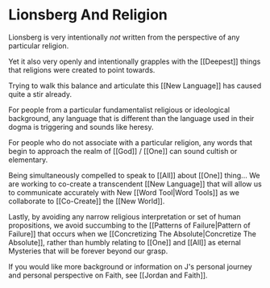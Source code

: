 # Lionsberg And Religion

Lionsberg is very intentionally _not_ written from the perspective of any particular religion. 

Yet it also very openly and intentionally grapples with the [[Deepest]] things that religions were created to point towards. 

Trying to walk this balance and articulate this [[New Language]] has caused quite a stir already. 

For people from a particular fundamentalist religious or ideological background, any language that is different than the language used in their dogma is triggering and sounds like heresy. 

For people who do not associate with a particular religion, any words that begin to approach the realm of [[God]] / [[One]] can sound cultish or elementary. 

Being simultaneously compelled to speak to [[All]] about [[One]] thing... We are working to co-create a transcendent [[New Language]] that will allow us to communicate accurately with New [[Word Tool|Word Tools]] as we collaborate to [[Co-Create]] the [[New World]]. 

Lastly, by avoiding any narrow religious interpretation or set of human propositions, we avoid succumbing to the [[Patterns of Failure|Pattern of Failure]] that occurs when we [[Concretizing The Absolute|Concretize The Absolute]], rather than humbly relating to [[One]] and [[All]] as eternal Mysteries that will be forever beyond our grasp. 

If you would like more background or information on J's personal journey and personal perspective on Faith, see [[Jordan and Faith]]. 